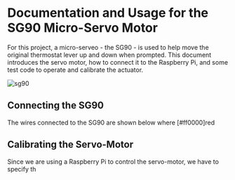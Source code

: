 # Documentation and Usage for the SG90 Micro-Servo Motor
For this project, a micro-serveo - the SG90 - is used to help move the original thermostat lever up and down when prompted. This document introduces the servo motor, how to connect it to the Raspberry Pi, and some test code to operate and calibrate the actuator. 

![sg90](https://www.electronics-lab.com/wp-content/uploads/2018/06/SG90-micro-9g-servo-for-Rc-Helicopter.jpg)

## Connecting the SG90
The wires connected to the SG90 are shown below where [#ff0000]red

## Calibrating the Servo-Motor
Since we are using a Raspberry Pi to control the servo-motor, we have to specify th
